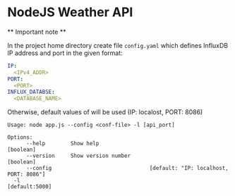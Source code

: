 # NodeJS Weather API

** Important note **

In the project home directory create file `config.yaml` which defines InfluxDB IP address and port in the given format:

```yaml
IP:
  <IPv4_ADDR>
PORT:
  <PORT>
INFLUX_DATABSE:
  <DATABASE_NAME>
```

Otherwise, default values of will be used (IP: localost, PORT: 8086)

```
Usage: node app.js --config <conf-file> -l [api_port]

Options:
      --help        Show help                                             [boolean]
      --version     Show version number                                   [boolean]
      --config                               [default: "IP: localhost, PORT: 8086"]
  -l                                                                 [default:5000]
```